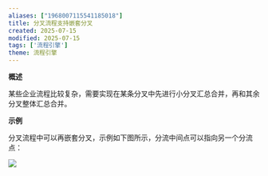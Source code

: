```yaml
---
aliases: ["1968007115541185018"]
title: 分叉流程支持嵌套分叉
created: 2025-07-15
modified: 2025-07-15
tags: ['流程引擎']
theme: 流程引擎
---
```


**概述**

某些企业流程比较复杂，需要实现在某条分叉中先进行小分叉汇总合并，再和其余分叉整体汇总合并。

**示例**

分叉流程中可以再嵌套分叉，示例如下图所示，分流中间点可以指向另一个分流点：

![](222275655eb300ecd6f04275aa0ccc04.jpg)